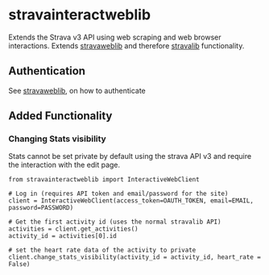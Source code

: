 # stravainteractweblib
Extends the Strava v3 API using web scraping and web browser interactions.
Extends [stravaweblib](https://github.com/pR0Ps/stravaweblib) and therefore [stravalib](https://github.com/hozn/stravalib) functionality.

## Authentication
See [stravaweblib](https://github.com/pR0Ps/stravaweblib), on how to authenticate

## Added Functionality
### Changing Stats visibility
Stats cannot be set private by default using the strava API v3 and require the interaction with the edit page.

```
from stravainteractweblib import InteractiveWebClient

# Log in (requires API token and email/password for the site)
client = InteractiveWebClient(access_token=OAUTH_TOKEN, email=EMAIL, password=PASSWORD)

# Get the first activity id (uses the normal stravalib API)
activities = client.get_activities()
activity_id = activities[0].id

# set the heart rate data of the activity to private
client.change_stats_visibility(activity_id = activity_id, heart_rate = False)
```
